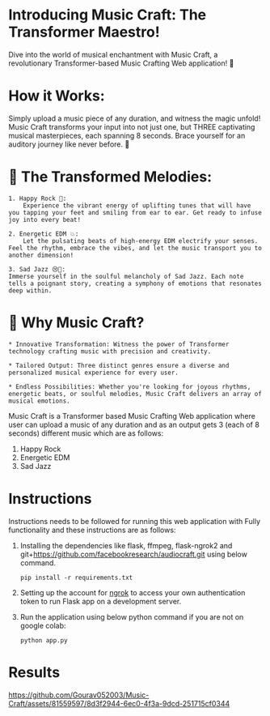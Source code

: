 # Introducing Music Craft: The Transformer Maestro!

Dive into the world of musical enchantment with Music Craft, a revolutionary Transformer-based Music Crafting Web application! 🚀

# How it Works:

Simply upload a music piece of any duration, and witness the magic unfold! Music Craft transforms your input into not just one, but THREE captivating musical masterpieces, each spanning 8 seconds. Brace yourself for an auditory journey like never before. 🎉

# 🌟 The Transformed Melodies:

    1. Happy Rock 🤘:
        Experience the vibrant energy of uplifting tunes that will have you tapping your feet and smiling from ear to ear. Get ready to infuse joy into every beat!
    
    2. Energetic EDM 💥:
        Let the pulsating beats of high-energy EDM electrify your senses. Feel the rhythm, embrace the vibes, and let the music transport you to another dimension!

    3. Sad Jazz 😢🎷:
    Immerse yourself in the soulful melancholy of Sad Jazz. Each note tells a poignant story, creating a symphony of emotions that resonates deep within.


# 🚀 Why Music Craft?

    * Innovative Transformation: Witness the power of Transformer technology crafting music with precision and creativity.
    
    * Tailored Output: Three distinct genres ensure a diverse and personalized musical experience for every user.
    
    * Endless Possibilities: Whether you're looking for joyous rhythms, energetic beats, or soulful melodies, Music Craft delivers an array of musical emotions.
    
Music Craft is a Transformer based Music Crafting Web application where user can upload a music of any duration and as an output gets 3 (each of 8 seconds) different music which are as follows:

1. Happy Rock
2. Energetic EDM
3. Sad Jazz

# Instructions 

Instructions needs to be followed for running this web application with Fully functionality and these instructions are as follows:

1. Installing the dependencies like flask, ffmpeg, flask-ngrok2 and git+<https://github.com/facebookresearch/audiocraft.git> using below command.
    ```
    pip install -r requirements.txt
    ```
2. Setting up the account for [ngrok](https://dashboard.ngrok.com/login) to access your own authentication token to run Flask app on a development server.

3. Run the application using below python command if you are not on google colab:
    ```
    python app.py
    ```

# Results

https://github.com/Gourav052003/Music-Craft/assets/81559597/8d3f2944-6ec0-4f3a-9dcd-251715cf0344




    
